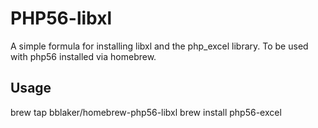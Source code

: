 # PHP56-libxl

A simple formula for installing libxl and the php_excel library.  To be used with php56 installed via homebrew.

## Usage

brew tap bblaker/homebrew-php56-libxl
brew install php56-excel

